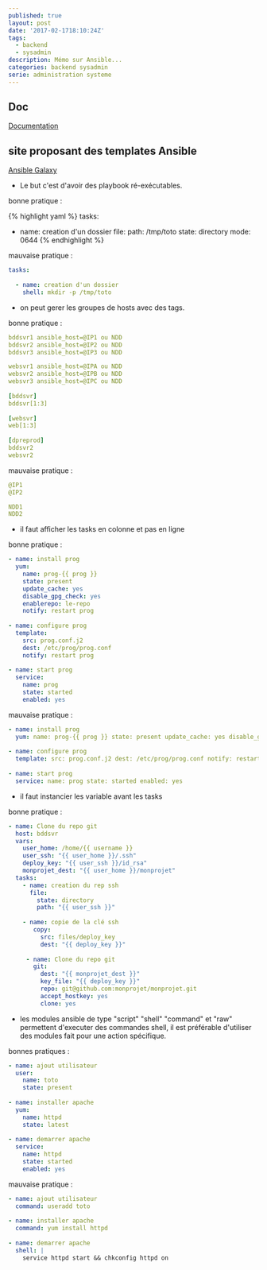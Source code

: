 ```yaml
---
published: true
layout: post
date: '2017-02-1718:10:24Z'
tags:
  - backend
  - sysadmin
description: Mémo sur Ansible...
categories: backend sysadmin
serie: administration systeme
---
```

## Doc

[Documentation](http://docs.ansible.com)


## site proposant des templates Ansible

[Ansible Galaxy](https://galaxy.ansible.com/)

* Le but c'est d'avoir des playbook ré-exécutables.

bonne pratique :

{% highlight yaml %}
tasks:
 
  - name: creation d'un dossier
    file:
      path: /tmp/toto
      state: directory
      mode: 0644
{% endhighlight %}

mauvaise pratique :

```yaml
tasks:
 
  - name: creation d'un dossier
    shell: mkdir -p /tmp/toto
```


* on peut gerer les groupes de hosts avec des tags.

bonne pratique :

```yaml
bddsvr1 ansible_host=@IP1 ou NDD
bddsvr2 ansible_host=@IP2 ou NDD
bddsvr3 ansible_host=@IP3 ou NDD

websvr1 ansible_host=@IPA ou NDD
websvr2 ansible_host=@IPB ou NDD
websvr3 ansible_host=@IPC ou NDD
 
[bddsvr]
bddsvr[1:3]
 
[websvr]
web[1:3]
 
[dpreprod]
bddsvr2
websvr2
```

mauvaise pratique :

```yaml
@IP1
@IP2

NDD1
NDD2
```

* il faut afficher les tasks en colonne et pas en ligne

bonne pratique :

```yaml
- name: install prog
  yum:
    name: prog-{{ prog }}
    state: present
    update_cache: yes
    disable_gpg_check: yes
    enablerepo: le-repo
    notify: restart prog
 
- name: configure prog
  template:
    src: prog.conf.j2
    dest: /etc/prog/prog.conf
    notify: restart prog
 
- name: start prog
  service:
    name: prog
    state: started
    enabled: yes
```

mauvaise pratique :

```yaml
- name: install prog
  yum: name: prog-{{ prog }} state: present update_cache: yes disable_gpg_check: yes enablerepo: le-repo notify: restart prog
 
- name: configure prog
  template: src: prog.conf.j2 dest: /etc/prog/prog.conf notify: restart prog
 
- name: start prog
  service: name: prog state: started enabled: yes
```

* il faut instancier les variable avant les tasks

bonne pratique :

```yaml
- name: Clone du repo git
  host: bddsvr
  vars:
    user_home: /home/{{ username }}
    user_ssh: "{{ user_home }}/.ssh"
    deploy_key: "{{ user_ssh }}/id_rsa"
    monprojet_dest: "{{ user_home }}/monprojet"
  tasks:
    - name: creation du rep ssh
      file:
        state: directory
        path: "{{ user_ssh }}"
 
    - name: copie de la clé ssh
       copy:
         src: files/deploy_key
         dest: "{{ deploy_key }}"
 
     - name: Clone du repo git
       git:
         dest: "{{ monprojet_dest }}"
         key_file: "{{ deploy_key }}"
         repo: git@github.com:monprojet/monprojet.git
         accept_hostkey: yes
         clone: yes
```

* les modules ansible de type "script" "shell" "command" et "raw" permettent d'executer 
des commandes shell, il est préférable d'utiliser des modules fait pour une action spécifique.

bonnes pratiques :

```yaml
- name: ajout utilisateur
  user:
    name: toto
    state: present
 
- name: installer apache
  yum:
    name: httpd
    state: latest
 
- name: demarrer apache
  service:
    name: httpd
    state: started
    enabled: yes
```

mauvaise pratique :

```yaml
- name: ajout utilisateur
  command: useradd toto
 
- name: installer apache
  command: yum install httpd
 
- name: demarrer apache
  shell: |
    service httpd start && chkconfig httpd on
```
